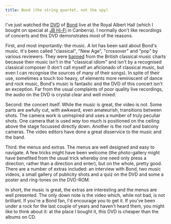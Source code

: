 ```yaml
---
title: Bond (the string quartet, not the spy)
---
```

I've just watched the <a href="http://www.bondmusic.net/discdvd.html">DVD</a> of <a href="http://www.bondmusic.net/">Bond</a> live at the Royal Albert Hall (which I bought on special at <a href="http://www.jbhifi.com.au">JB Hi-Fi</a> in Canberra). I normally don't like recordings of concerts and this DVD demonstrates most of the reasons.

First, and most importantly: the music. A lot has been said about Bond's music. It's been called "classical", "New Age", "crossover" and "pop" by various reviewers. They were <a href="http://news.bbc.co.uk/1/hi/entertainment/music/1300330.stm">banned</a> from the British classical music charts because their music isn't in the "classical idiom" and isn't by a recognised classical composer (I don't call myself an aficionado of classical music, but even I can recognise the sources of many of their songs). In spite of their use, sometimes a touch too heavy, of elements more reminiscent of dance and rock music, Bond's music is fantastic and the DVD of this concert isn't an exception. Far from the usual complaints of poor quality live recordings, the audio on the DVD is crystal clear and well mixed.

Second: the concert itself. While the music is great, the video is not. Some parts are awfully cut, with awkward, even amateurish, transitions between shots. The camera work is uninspired and uses a number of truly peculiar shots. One camera that is used <span style="font-style: italic;">way</span> too much is positioned on the ceiling above the stage focussed directly down. Another is the roof and balcony cameras. The video editors have done a great disservice to the music and the band.

Third: the menus and extras. The menus are well designed and easy to navigate. A few tricks might have been welcome (the photo-gallery might have benefited from the usual trick whereby one need only press a direction, rather than a direction and enter), but on the whole, pretty good. There are a number of extras included: an interview with Bond, two music videos, a small gallery of publicity shots and a quiz on the DVD and some a poster and ring-tones on the DVD-ROM. 

In short, the music is great, the extras are interesting and the menus are well presented. The only down note is the video which, while not bad, is not brilliant. If you're a Bond fan, I'd encourage you to get it. If you've been under a rock for the last couple of years and haven't heard them, you might like to think about it: at the place I bought it, this DVD is cheaper than the albums on CD.
